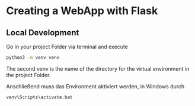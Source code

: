 # Creating a WebApp with Flask

## Local Development

Go in your project Folder via terminal and execute 
```sh
python3 -m venv venv
```
The second venv is the name of the directory for the virtual environment in the project Folder.

Anschließend muss das Environment aktiviert werden, in Windows durch
```sh
venv\Scripts\activate.bat
```

